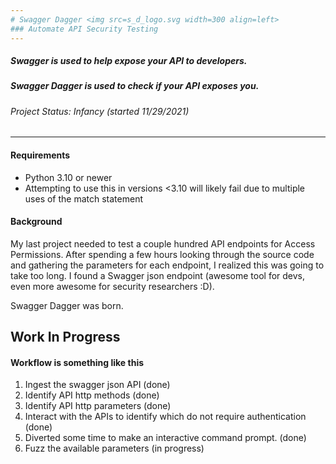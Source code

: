 ```yaml
---
# Swagger Dagger <img src=s_d_logo.svg width=300 align=left>
### Automate API Security Testing
---
```

##### Swagger is used to help expose your API to developers. 
##### Swagger Dagger is used to check if your API exposes you.
###### Project Status: Infancy (started 11/29/2021)
---
#### Requirements
- Python 3.10 or newer
- Attempting to use this in versions <3.10 will likely fail due to multiple uses of the match statement

#### Background
My last project needed to test a couple hundred API endpoints for Access Permissions.
After spending a few hours looking through the source code and gathering the parameters for each endpoint, I realized this was going to take too long. 
I found a Swagger json endpoint (awesome tool for devs, even more awesome for security researchers :D).

Swagger Dagger was born.

Work In Progress
---
#### Workflow is something like this

1. Ingest the swagger json API (done)
2. Identify API http methods (done)
3. Identify API http parameters (done)
4. Interact with the APIs to identify which do not require authentication (done)
5. Diverted some time to make an interactive command prompt. (done)
6. Fuzz the available parameters (in progress)
